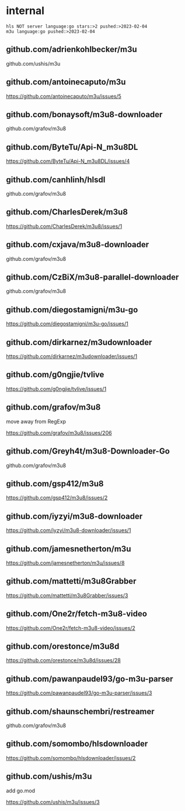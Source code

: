 # internal

~~~
hls NOT server language:go stars:>2 pushed:>2023-02-04
m3u language:go pushed:>2023-02-04
~~~

## github.com/adrienkohlbecker/m3u

github.com/ushis/m3u

## github.com/antoinecaputo/m3u

https://github.com/antoinecaputo/m3u/issues/5

## github.com/bonaysoft/m3u8-downloader

github.com/grafov/m3u8

## github.com/ByteTu/Api-N\_m3u8DL

<https://github.com/ByteTu/Api-N_m3u8DL/issues/4>

## github.com/canhlinh/hlsdl

github.com/grafov/m3u8

## github.com/CharlesDerek/m3u8

https://github.com/CharlesDerek/m3u8/issues/1

## github.com/cxjava/m3u8-downloader

github.com/grafov/m3u8

## github.com/CzBiX/m3u8-parallel-downloader

github.com/grafov/m3u8

## github.com/diegostamigni/m3u-go

https://github.com/diegostamigni/m3u-go/issues/1

## github.com/dirkarnez/m3udownloader

https://github.com/dirkarnez/m3udownloader/issues/1

## github.com/g0ngjie/tvlive

https://github.com/g0ngjie/tvlive/issues/1

## github.com/grafov/m3u8

move away from RegExp

https://github.com/grafov/m3u8/issues/206

## github.com/Greyh4t/m3u8-Downloader-Go

github.com/grafov/m3u8

## github.com/gsp412/m3u8

https://github.com/gsp412/m3u8/issues/2

## github.com/iyzyi/m3u8-downloader

https://github.com/iyzyi/m3u8-downloader/issues/1

## github.com/jamesnetherton/m3u

https://github.com/jamesnetherton/m3u/issues/8

## github.com/mattetti/m3u8Grabber

https://github.com/mattetti/m3u8Grabber/issues/3

## github.com/One2r/fetch-m3u8-video

https://github.com/One2r/fetch-m3u8-video/issues/2

## github.com/orestonce/m3u8d

https://github.com/orestonce/m3u8d/issues/28

## github.com/pawanpaudel93/go-m3u-parser

https://github.com/pawanpaudel93/go-m3u-parser/issues/3

## github.com/shaunschembri/restreamer

github.com/grafov/m3u8

## github.com/somombo/hlsdownloader

https://github.com/somombo/hlsdownloader/issues/2

## github.com/ushis/m3u

add go.mod

https://github.com/ushis/m3u/issues/3
